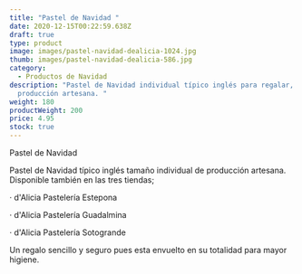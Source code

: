 ```yaml
---
title: "Pastel de Navidad "
date: 2020-12-15T00:22:59.638Z
draft: true
type: product
image: images/pastel-navidad-dealicia-1024.jpg
thumb: images/pastel-navidad-dealicia-586.jpg
category:
  - Productos de Navidad
description: "Pastel de Navidad individual típico inglés para regalar,
  producción artesana. "
weight: 180
productWeight: 200
price: 4.95
stock: true
---
```

Pastel de Navidad 

Pastel de Navidad típico inglés tamaño individual de producción artesana. Disponible también en las tres tiendas;  

· d'Alicia Pastelería Estepona 

· d'Alicia Pastelería Guadalmina

· d'Alicia Pastelería Sotogrande 

Un regalo sencillo y seguro pues esta envuelto en su totalidad para mayor higiene.